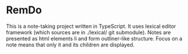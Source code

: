 # RemDo

This is a note-taking project written in TypeScript.
It uses lexical editor framework (which sources are in ./lexical/ git submodule).
Notes are presented as html elements li and form outliner-like structure.
Focus on a note means that only it and its children are displayed.
